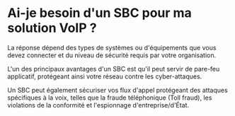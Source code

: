 # Ai-je besoin d'un SBC pour ma solution VoIP ?

La réponse dépend des types de systèmes ou d'équipements que vous devez connecter et du niveau de sécurité requis par votre organisation.

L'un des principaux avantages d'un SBC est qu'il peut servir de pare-feu applicatif, protégeant ainsi votre réseau contre les cyber-attaques.

Un SBC peut également sécuriser vos flux d'appel protégeant des attaques spécifiques à la voix, telles que la fraude téléphonique (Toll fraud), les violations de la conformité et l'espionnage d'entreprise/d'État.
